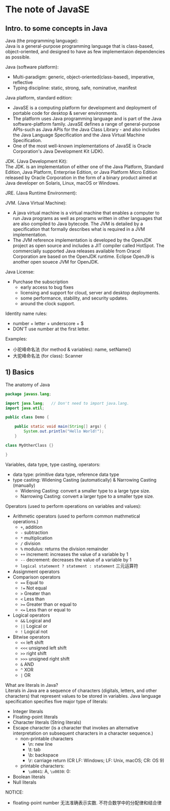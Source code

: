 # The note of JavaSE

## Intro. to some concepts in Java

Java (the programming language):  
Java is a general-purpose programming language that is class-based,
object-oriented, and designed to have as few implementaion dependencies as
possible.

Java (software platform):  
* Multi-paradigm: generic, object-oriented(class-based), imperative, reflective
* Typing discipline: static, strong, safe, nominative, manifest

Java platform, standard edition:  
* JavaSE is a computing platform for development and deployment of portable code
for desktop & server environments.
* The platform uses Java programming language and is part of the Java
  software-platform family. JavaSE defines a range of general-purpose APIs-such
as Java APIs for the Java Class Library - and also includes the Java Language
Specification and the Java Virtual Machine Specification.
* One of the most well-known implementations of JavaSE is Oracle Corporation's
  Java Development Kit (JDK).

JDK. (Java Development Kit):  
The JDK. is an implementation of either one of the Java Platform, Standard
Edition, Java Platform, Enterprise Edition, or Java Platform Micro Edition
released by Oracle Corporation in the form of a binary product aimed at Java
developer on Solaris, Linux, macOS or Windows.

JRE. (Java Runtime Environment):  

JVM. (Java Virtual Machine):  
* A java virtual machine is a virtual machine that enables a computer to run Java programs as well as programs written in other languages that are also compiled to Java bytecode. The JVM is detailed by a specification that formally describes what is required in a JVM implementation.
* The JVM reference implementation is developed by the OpenJDK project as open
  source and includes a JIT compiler called HotSpot. The commercially supported
Java releases available from Oracel Corporation are based on the OpenJDK
runtime. Eclipse OpenJ9 is another open souece JVM for OpenJDK.

Java License:  
* Purchase the subscription
	* early access to bug fixes
	* licensing and support for cloud, server and desktop deployments.
	* some performance, stability, and security updates.
	* around the clock support.



Identity name rules:  
* number + letter + underscore + $
* DON'T use number at the first letter.

Examples:  
* 小驼峰命名法 (for method & variables): name, setName()
* 大驼峰命名法 (for class): Scanner


## 1) Basics

The anatomy of Java
```java
package javass.lang;

import java.lang;	// Don't need to import java.lang.
import java.util;

public class Demo {

	public static void main(String[] args) {
		System.out.println("Hello World!");
	}

class MyOtherClass {}

}
```

Variables, data type, type casting, operators:  
* data type: primitive data type, reference data type
* type casting: Widening Casting (automatically) & Narrowing Casting (manually)
	* Widening Casting: convert a smaller type to a large type size.
	* Narrowing Casting: convert a larger type to a smaller type size.

Operators (used to perform operations on variables and values):  
* Arithmetic operators (used to perform common mathmetical operations.)
	* `+`, addition
	* `-` subtraction
	* `*` multiplication
	* `/` division
	* `%` modulus: returns the division remainder
	* `++` increment: increases the value of a variable by 1
	* `--` decrement: decreases the value of a variable by 1
	* `logical statement ? statement : statement` 三元运算符
* Assignment operators
* Comparison operators
	* `==` Equal to 
	* `!=` Not equal
	* `>` Greater than
	* `<` Less than
	* `>=` Greater than or equal to
	* `<=` Less than or equal to
* Logical operators
	* `&&` Logical and
	* `||` Logical or
	* `!` Logical not
* Bitwise operators
	* `<<` left shift
	* `<<<` unsigned left shift
	* `>>` right shift
	* `>>>` unsigned right shift
	* `&` AND
	* `^` XOR
	* `|` OR


What are literals in Java?  
Literals in Java are a sequence of characters (digitals, letters, and other
characters) that represent values to be stored in variables. Java language
specification specifies five major type of literals:  
* Integer literals
* Floating-point literals
* Character literals (String literals)
* Escape character (is a character that invokes an alternative interpretation on
  subsequent characters in a character sequence.)
  	* non-printable characters
		* \\n: new line
		* \\t: tab
		* \\b: backspace
		* \\r: carriage return (CR LF: Windows; LF: Unix, macOS; CR: OS 9)
	* printable characters: 
		* `\u0041`: A, `\u0030`: 0: 
* Boolean literals
* Null literals


NOTICE:  
* floating-point number 无法准确表示实数. 不符合数学中的分配律和结合律



